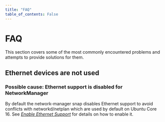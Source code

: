 ```yaml
---
title: "FAQ"
table_of_contents: False
---
```


# FAQ

This section covers some of the most commonly encountered problems and attempts
to provide solutions for them.

## Ethernet devices are not used

### Possible cause: Ethernet support is disabled for NetworkManager

By default the network-manager snap disables Ethernet support to avoid conflicts
with networkd/netplan which are used by default on Ubuntu Core 16. See
*[Enable Ethernet Support](enable-ethernet-support.md)* for details on how to
enable it.
